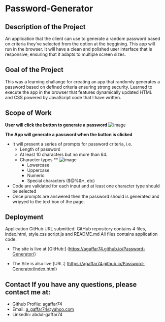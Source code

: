 # **Password-Generator**

## Description of the Project
An application that the client can use to generate a random password based on criteria they’ve selected from the option at the beggining. This app will run in the browser. It will have a clean and polished user interface that is responsive, ensuring that it adapts to multiple screen sizes.

## Goal of the Project
This was a learning challange for creating an app that randomly generates a password based on defined criteria ensuring strong security. Learned to execute the app in the browser that features dynamically updated HTML and CSS powered by JavaScript code that I have written.

## Scope of Work

**User will click the button to generate a password**
![image](https://user-images.githubusercontent.com/115975620/204620654-88d6b63b-6be5-4597-8a04-3a11cbd364a7.png)


**The App will generate a password when the button is clicked**
  * It will present a series of prompts for password criteria, i.e.
      * Length of password
      * At least 10 characters but no more than 64.
    * Character types
    ** ![image](https://user-images.githubusercontent.com/115975620/204619483-77bb2654-6073-4c32-a780-1a3cc8cf57db.png)
      * Lowercase
      * Uppercase
      * Numeric
      * Special characters ($@%&*, etc)
  * Code are validated for each input and at least one character type should be selected
  * Once prompts are answered then the password should is generated and wriyyed to the text box of the page.

## Deployment
Application GitHub URL submitted.
GitHub repository contains 4 files, index.html, style.css script.js and README.md
All files contains application code.

* The site is live at [GitHub:] (https://agaffar74.github.io/Password-Generator/)

* The Site is also live [URL:] (https://agaffar74.github.io/Password-Generator/index.html)

## Contact If you have any questions, please contact me at:

* Github Profile: agaffar74 
* Email: a_gaffar74@yahoo.com 
* LinkedIn: abdul-gaffar74
